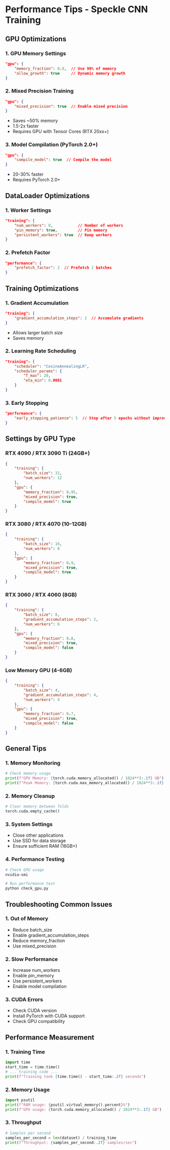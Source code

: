 # Performance Tips - Speckle CNN Training

## GPU Optimizations

### 1. GPU Memory Settings
```json
"gpu": {
    "memory_fraction": 0.9,  // Use 90% of memory
    "allow_growth": true     // Dynamic memory growth
}
```

### 2. Mixed Precision Training
```json
"gpu": {
    "mixed_precision": true  // Enable mixed precision
}
```
- Saves ~50% memory
- 1.5-2x faster
- Requires GPU with Tensor Cores (RTX 20xx+)

### 3. Model Compilation (PyTorch 2.0+)
```json
"gpu": {
    "compile_model": true  // Compile the model
}
```
- 20-30% faster
- Requires PyTorch 2.0+

## DataLoader Optimizations

### 1. Worker Settings
```json
"training": {
    "num_workers": 8,           // Number of workers
    "pin_memory": true,         // Pin memory
    "persistent_workers": true  // Keep workers
}
```

### 2. Prefetch Factor
```json
"performance": {
    "prefetch_factor": 2  // Prefetch 2 batches
}
```

## Training Optimizations

### 1. Gradient Accumulation
```json
"training": {
    "gradient_accumulation_steps": 2  // Accumulate gradients
}
```
- Allows larger batch size
- Saves memory

### 2. Learning Rate Scheduling
```json
"training": {
    "scheduler": "CosineAnnealingLR",
    "scheduler_params": {
        "T_max": 20,
        "eta_min": 0.0001
    }
}
```

### 3. Early Stopping
```json
"performance": {
    "early_stopping_patience": 5  // Stop after 5 epochs without improvement
}
```

## Settings by GPU Type

### RTX 4090 / RTX 3090 Ti (24GB+)
```json
{
    "training": {
        "batch_size": 32,
        "num_workers": 12
    },
    "gpu": {
        "memory_fraction": 0.95,
        "mixed_precision": true,
        "compile_model": true
    }
}
```

### RTX 3080 / RTX 4070 (10-12GB)
```json
{
    "training": {
        "batch_size": 16,
        "num_workers": 8
    },
    "gpu": {
        "memory_fraction": 0.9,
        "mixed_precision": true,
        "compile_model": true
    }
}
```

### RTX 3060 / RTX 4060 (8GB)
```json
{
    "training": {
        "batch_size": 8,
        "gradient_accumulation_steps": 2,
        "num_workers": 6
    },
    "gpu": {
        "memory_fraction": 0.8,
        "mixed_precision": true,
        "compile_model": false
    }
}
```

### Low Memory GPU (4-6GB)
```json
{
    "training": {
        "batch_size": 4,
        "gradient_accumulation_steps": 4,
        "num_workers": 4
    },
    "gpu": {
        "memory_fraction": 0.7,
        "mixed_precision": true,
        "compile_model": false
    }
}
```

## General Tips

### 1. Memory Monitoring
```python
# Check memory usage
print(f"GPU Memory: {torch.cuda.memory_allocated() / 1024**3:.1f} GB")
print(f"Peak Memory: {torch.cuda.max_memory_allocated() / 1024**3:.1f} GB")
```

### 2. Memory Cleanup
```python
# Clear memory between folds
torch.cuda.empty_cache()
```

### 3. System Settings
- Close other applications
- Use SSD for data storage
- Ensure sufficient RAM (16GB+)

### 4. Performance Testing
```bash
# Check GPU usage
nvidia-smi

# Run performance test
python check_gpu.py
```

## Troubleshooting Common Issues

### 1. Out of Memory
- Reduce batch_size
- Enable gradient_accumulation_steps
- Reduce memory_fraction
- Use mixed_precision

### 2. Slow Performance
- Increase num_workers
- Enable pin_memory
- Use persistent_workers
- Enable model compilation

### 3. CUDA Errors
- Check CUDA version
- Install PyTorch with CUDA support
- Check GPU compatibility

## Performance Measurement

### 1. Training Time
```python
import time
start_time = time.time()
# ... training code ...
print(f"Training took {time.time() - start_time:.2f} seconds")
```

### 2. Memory Usage
```python
import psutil
print(f"RAM usage: {psutil.virtual_memory().percent}%")
print(f"GPU usage: {torch.cuda.memory_allocated() / 1024**3:.1f} GB")
```

### 3. Throughput
```python
# Samples per second
samples_per_second = len(dataset) / training_time
print(f"Throughput: {samples_per_second:.2f} samples/sec")
```
